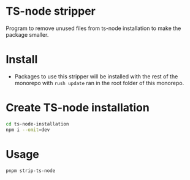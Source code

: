 # TS-node stripper

Program to remove unused files from ts-node installation to make the package smaller.

# Install

- Packages to use this stripper will be installed with the rest of the monorepo with `rush update` ran in the root folder of this monorepo.

# Create TS-node installation

```bash
cd ts-node-installation
npm i --omit=dev
```

# Usage

```bash
pnpm strip-ts-node
```
